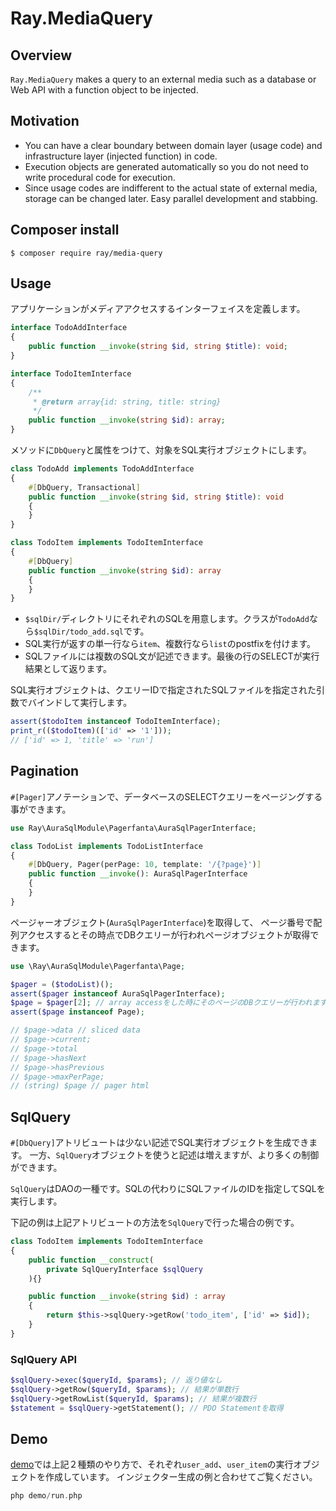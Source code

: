 # Ray.MediaQuery

## Overview

`Ray.MediaQuery` makes a query to an external media such as a database or Web API with a function object to be injected.

## Motivation

 * You can have a clear boundary between domain layer (usage code) and infrastructure layer (injected function) in code.
 * Execution objects are generated automatically so you do not need to write procedural code for execution.
 * Since usage codes are indifferent to the actual state of external media, storage can be changed later. Easy parallel development and stabbing.

## Composer install

    $ composer require ray/media-query

## Usage

アプリケーションがメディアアクセスするインターフェイスを定義します。

```php
interface TodoAddInterface
{
    public function __invoke(string $id, string $title): void;
}

interface TodoItemInterface
{
    /**
     * @return array{id: string, title: string}
     */
    public function __invoke(string $id): array;
}
```

メソッドに`DbQuery`と属性をつけて、対象をSQL実行オブジェクトにします。

```php
class TodoAdd implements TodoAddInterface
{
    #[DbQuery, Transactional]
    public function __invoke(string $id, string $title): void
    {
    }
}

class TodoItem implements TodoItemInterface
{
    #[DbQuery]
    public function __invoke(string $id): array
    {
    }
}
```

 * `$sqlDir/`ディレクトリにそれぞれのSQLを用意します。クラスが`TodoAdd`なら`$sqlDir/todo_add.sql`です。
 * SQL実行が返すの単一行なら`item`、複数行なら`list`のpostfixを付けます。
 * SQLファイルには複数のSQL文が記述できます。最後の行のSELECTが実行結果として返ります。

SQL実行オブジェクトは、クエリーIDで指定されたSQLファイルを指定された引数でバインドして実行します。

```php
assert($todoItem instanceof TodoItemInterface);
print_r(($todoItem)(['id' => '1']));
// ['id' => 1, 'title' => 'run']
```

## Pagination

`#[Pager]`アノテーションで、データベースのSELECTクエリーをページングする事ができます。

```php
use Ray\AuraSqlModule\Pagerfanta\AuraSqlPagerInterface;

class TodoList implements TodoListInterface
{
    #[DbQuery, Pager(perPage: 10, template: '/{?page}')]
    public function __invoke(): AuraSqlPagerInterface
    {
    }
}
```

ページャーオブジェクト(`AuraSqlPagerInterface`)を取得して、
ページ番号で配列アクセスするとその時点でDBクエリーが行われページオブジェクトが取得できます。

```php
use \Ray\AuraSqlModule\Pagerfanta\Page;

$pager = ($todoList)();
assert($pager instanceof AuraSqlPagerInterface);
$page = $pager[2]; // array accessをした時にそのページのDBクエリーが行われます。
assert($page instanceof Page);

// $page->data // sliced data
// $page->current;
// $page->total
// $page->hasNext
// $page->hasPrevious
// $page->maxPerPage;
// (string) $page // pager html
```

## SqlQuery

`#[DbQuery]`アトリビュートは少ない記述でSQL実行オブジェクトを生成できます。
一方、`SqlQuery`オブジェクトを使うと記述は増えますが、より多くの制御ができます。

`SqlQuery`はDAOの一種です。SQLの代わりにSQLファイルのIDを指定してSQLを実行します。

下記の例は上記アトリビュートの方法を`SqlQuery`で行った場合の例です。

```php
class TodoItem implements TodoItemInterface
{
    public function __construct(
        private SqlQueryInterface $sqlQuery
    ){}

    public function __invoke(string $id) : array
    {
        return $this->sqlQuery->getRow('todo_item', ['id' => $id]);
    }
}
```

### SqlQuery API

```php
$sqlQuery->exec($queryId, $params); // 返り値なし
$sqlQuery->getRow($queryId, $params); // 結果が単数行
$sqlQuery->getRowList($queryId, $params); // 結果が複数行
$statement = $sqlQuery->getStatement(); // PDO Statementを取得
```

## Demo

[demo](/demo)では上記２種類のやり方で、それぞれ`user_add`、`user_item`の実行オブジェクトを作成しています。
インジェクター生成の例と合わせてご覧ください。
 
```php
php demo/run.php
```